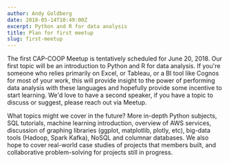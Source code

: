 ```yaml
---
author: Andy Goldberg
date: 2018-05-14T10:49:00Z
excerpt: Python and R for data analysis
title: Plan for first meetup
slug: first-meetup
---
```


The first CAP-COOP Meetup is tentatively scheduled for June 20, 2018. Our first topic will be an introduction to Python and R for data analysis. If you're someone who relies primarily on Excel, or Tableau, or a BI tool like Cognos for most of your work, this will provide insight to the power of performing data analysis with these languages and hopefully provide some incentive to start learning. We'd love to have a second speaker, if you have a topic to discuss or suggest, please reach out via Meetup.

What topics might we cover in the future? More in-depth Python subjects, SQL tutorials, machine learning introduction, overview of AWS services, discussion of graphing libraries (ggplot, matplotlib, plotly, etc), big-data tools (Hadoop, Spark Kafka), NoSQL and columnar databases. We also hope to cover real-world case studies of projects that members built, and collaborative problem-solving for projects still in progress.
